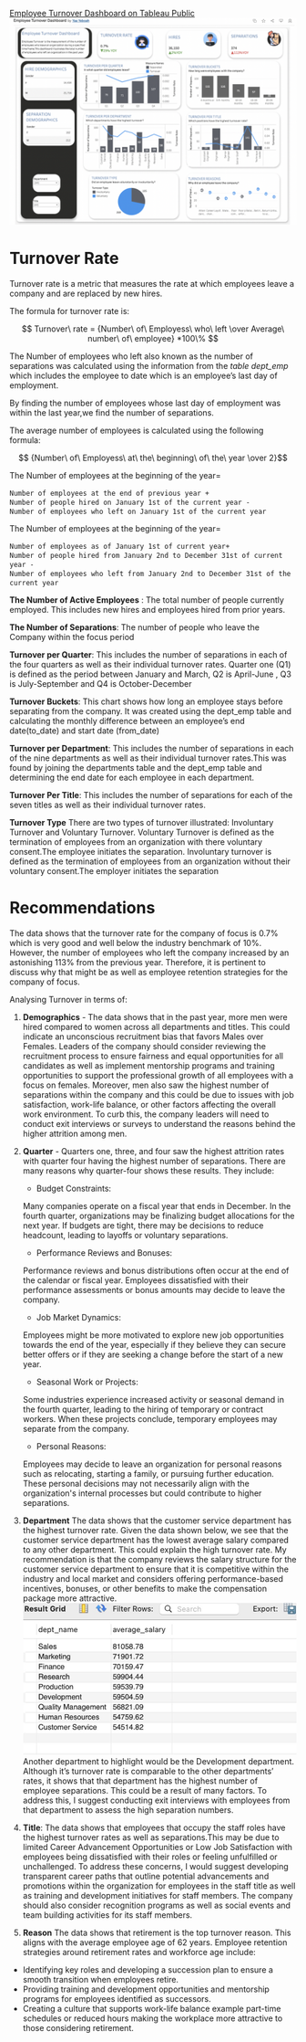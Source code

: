 
[Employee Turnover Dashboard on Tableau Public](https://public.tableau.com/app/profile/yaa.yeboah/viz/EmployeeTurnoverDashboard_17028715143540/EmployeeTurnoverDashbord?publish=yes)
![Employee Turnover Dashboard!](./employee-turnover-dashboard.png "Employee Turnover Dashboard")

# Turnover Rate

Turnover rate is a metric that measures the rate at which employees leave a company and are replaced by new hires.

The formula for turnover rate is:

$$ Turnover\ rate = {Number\ of\ Employess\ who\ left \over Average\ number\ of\ employee} *100\% $$

The Number of employees who left also known as the number of separations was calculated using the information from the *table dept_emp* which includes the employee to date which is an employee’s last day of employment.

By finding the number of employees whose last day of employment was within the last year,we find the number of separations.

The average number of employees is calculated using the following formula:

$$ {Number\ of\ Employess\ at\ the\ beginning\ of\ the\ year \over 2}$$

The Number of employees at the beginning of the year=

```
Number of employees at the end of previous year +
Number of people hired on January 1st of the current year -
Number of employees who left on January 1st of the current year
```
The Number of employees at the beginning of the year=
```
Number of employees as of January 1st of current year+
Number of people hired from January 2nd to December 31st of current year -
Number of employees who left from January 2nd to December 31st of the current year
```

**The Number of Active Employees** : The total number of people currently employed. This includes new hires and employees hired from prior years.

**The Number of Separations**: The number of people who leave the Company within the focus period

**Turnover per Quarter**: This includes the number of separations in each of the four quarters as well as their individual turnover rates. Quarter one (Q1) is defined as the period between January and March, Q2 is April-June , Q3 is July-September and Q4 is October-December

**Turnover Buckets**:
This chart shows how long an employee stays before separating from the company. It was created using the dept_emp table and calculating the monthly difference between an employee’s end date(to_date) and start date (from_date)

**Turnover per Department**:
This includes the number of separations in each of the nine departments as well as their individual turnover rates.This was found by joining the departments table and the dept_emp table and determining the end date for each employee in each department.

**Turnover Per Title**:
This includes the number of separations for each of the seven titles as well as their individual turnover rates.

**Turnover Type**
There are two types of turnover illustrated: Involuntary Turnover and Voluntary Turnover. Voluntary Turnover is defined as the termination of employees from an organization with there voluntary consent.The employee initiates the separation.
Involuntary turnover is defined as the termination of employees from an organization without their voluntary consent.The employer initiates the separation

# Recommendations
The data shows that the turnover rate for the company of focus is 0.7% which is very good and well below the industry benchmark of 10%. However, the number of employees who left the company increased by an astonishing 113% from the previous year. Therefore, it is pertinent to discuss why that might be as well as employee retention strategies for the company of focus.

Analysing Turnover in terms of:

1. **Demographics** - The data shows that in the past year, more men were hired compared to women across all departments and titles. This could indicate an unconscious recruitment bias that favors Males over Females. Leaders of the company should consider reviewing the recruitment process to ensure fairness and equal opportunities for all candidates as well as implement mentorship programs and training opportunities to support the professional growth of all employees with a focus on females. Moreover, men also saw the highest number of separations within the company and this could be due to issues with job satisfaction, work-life balance, or other factors affecting the overall work environment. To curb this, the company leaders will need to conduct exit interviews or surveys to understand the reasons behind the higher attrition among men.
2. **Quarter** - Quarters one, three, and four saw the highest attrition rates with quarter four having the highest number of separations. There are many reasons why quarter-four shows these results. They include:
   - Budget Constraints:

    Many companies operate on a fiscal year that ends in December. In the fourth quarter, organizations may be finalizing budget allocations for the next year. If budgets are tight, there may be decisions to reduce headcount, leading to layoffs or voluntary separations.
   - Performance Reviews and Bonuses:

    Performance reviews and bonus distributions often occur at the end of the calendar or fiscal year. Employees dissatisfied with their performance assessments or bonus amounts may decide to leave the company.
   - Job Market Dynamics:

    Employees might be more motivated to explore new job opportunities towards the end of the year, especially if they believe they can secure better offers or if they are seeking a change before the start of a new year.
   - Seasonal Work or Projects:

    Some industries experience increased activity or seasonal demand in the fourth quarter, leading to the hiring of temporary or contract workers. When these projects conclude, temporary employees may separate from the company.
   - Personal Reasons:

   Employees may decide to leave an organization for personal reasons such as relocating, starting a family, or pursuing further education. These personal decisions may not necessarily align with the organization's internal processes but could contribute to higher separations.


3. **Department**
The data shows that the customer service department has the highest turnover rate. Given the data shown below, we see that the customer service department has the lowest average salary compared to any other department. This could explain the high turnover rate. My recommendation is that the company reviews the salary structure for the customer service department to ensure that it is competitive within the industry and local market and considers offering performance-based incentives, bonuses, or other benefits to make the compensation package more attractive.
![Department average salary!](./department_avg_salary.jpeg  "Department average salary")
Another department to highlight would be the Development department. Although it’s turnover rate is comparable to the other departments’ rates, it shows that that department has the highest number of employee separations. This could be a result of many factors. To address this, I suggest conducting exit interviews with employees from that department to assess the high separation numbers.

4. **Title**:
The data shows that employees that occupy the staff roles have the highest turnover rates as well as separations.This may be due to limited Career Advancement Opportunities or Low Job Satisfaction with employees being dissatisfied with their roles or feeling unfulfilled or unchallenged. To address these concerns, I would suggest developing transparent career paths that outline potential advancements and promotions within the organization for employees in the staff title as well as training and development initiatives for staff members. The company should also consider recognition programs as well as social events and team building activities for its staff members.
5. **Reason**
The data shows that retirement is the top turnover reason. This aligns with the average employee age of 62 years. Employee retention strategies around retirement rates and workforce age include:
- Identifying key roles and developing a succession plan to ensure a smooth transition when employees retire.
- Providing training and development opportunities and mentorship programs for employees identified as successors.
- Creating a culture that supports work-life balance example part-time schedules or reduced hours making the workplace more attractive to those considering retirement.
